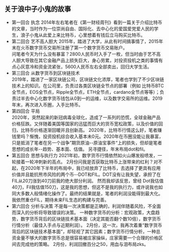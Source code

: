 ## 关于浪中子小鬼的故事
- 第一回合  执念
    2014年左右笔者在《第一财经周刊》看到一篇关于介绍比特币的文章，当时作为一位崇尚自由、国际化、去中心化的爱国爱党爱人民的学生，浪子小鬼从此爱上来比特币，心里想着有钱后立马购买比特币。
- 第二回合  艺不高人胆大
    2015年，踏进了大学，从此有时间搞事情了，2015年末在火币数字货币交易所注册了第一个数字货币交易账户。  
    问笔者今天为什么没有暴富？2800人民币时入手了一枚，但当时由于艺不高人胆大导致在其它金融产品上损失巨大，身心劳累，对投资投机之类的事情有点心灰意冷和资金流紧张，5600人民币左右全部卖出，回归大学生活。
- 第三回合  从数字货币到区块链技术  
    2019年，踏进了一家区块链公司，区块链文化浓厚，笔者也学到了不少区块链技术上的知识。在公司里，负责过各类区块链全节点的部署（例如 比特币BTC全节点，EOS全节点，Ripple全节点，ETH全节点，cardano全节点等等）；负责过半去中心化数字货币钱包从0到一的运维，以及数字交易所的运维。2019年末，再次进入币圈，入手比特币。
- 第四回合  平局  
    2020年，突然起来的新冠病毒全球化，造成了一系列的恐慌，全球金融产品价格狂跌。又伴随着美国等国家的迅猛而巨大的货币宽松政策，以及价值的回归，比特币价格逐渐回暖并且创新高。 
    2020年，比特币行情这么好，笔者赚钱里吗？惭愧，投资投机综合收入基本未0元。2020年在币圈没能让我暴富，只是抵消了笔者在另一个战争”期货原油--原油宝事件“上的损失，但却是笔者思想的成长年--趋势、基本面、估值。
    另寻捷径，年末布局dot和fil。
- 第五回合  思想与执行力
  2021年初，数字货币行情依然如火山爆发般喷发，一轮接着一轮冲刺新的高点。
  2月份问我是否获取比特币上涨带来的红利？对不起，在2020年下半年的布局中，我已经放弃了比特币，去选择了更具有应用价值并且能抗熊市风险的两个币--DOT和FIL。DOT没有让我失望，承担了在FIL从20刀涨到40刀前我的绝大部分利润。
  然而我却该反思，曾经 Dot我估值40刀，Fil我估值150刀，这是我的思想，但这不是我的执行力，或许说我也如同大多数人般情绪化操作了。最终的结果就是，笔者的利润没能得到最大化。我依然重仓FIL，期待未来FIL生态的构建与完善。
- 第六回合  分析与决策
  不是每一次决策都是正确的，利润伴随着风险，不全面而深入的分析将导致错误的决策。
  一种数字货币的分析：宏观政策，大盘趋势，数字货币背后的区块链技术基本面（决定其能否翻个数10倍），数字货币行情分析（最佳入手点与近期利润）。
  2月份，这一次，我再次着重“数字货币背后的区块链技术基本面”，却轻视了其它因素；数字货币行情分析，一种总资金量不够大的数字货币总是很容易被庄家操纵，庄家需要一个合理的价格区间去完成他的策略。
  2月份，利润回撤百分之50，用血与泪布局zks。

